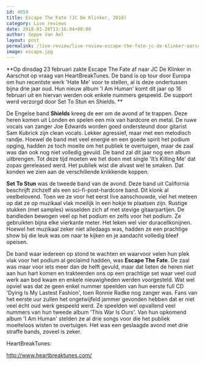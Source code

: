 ```yaml
---
id: 4059
title: Escape The Fate (JC De Klinker, 2018)
category: Live reviews
date: 2018-01-28T13:16:04+00:00
author: Seppe Van Ael
layout: post
permalink: /live-review/live-review-escape-the-fate-jc-de-klinker-aarschot/
image: escape.jpg
---
```

**Op dinsdag 23 februari zakte Escape The Fate af naar JC De Klinker in Aarschot op vraag van HeartBreakTunes. De band is op tour door Europa om hun recentste werk 'Hate Me' voor te stellen, al is deze ondertussen bijna drie jaar oud. Hun nieuw album 'I Am Human' komt dit jaar op 16 februari uit en hiervan werden ook enkele nummers gespeeld. De support werd verzorgd door Set To Stun en Shields. **

De Engelse band **Shields** kreeg de eer om de avond af te trappen. Deze heren komen uit Londen en spelen een mix van hardcore en metal. De ruwe vocals van zanger Joe Edwards worden goed ondersteund door gitarist Sam Kubrick zijn clean vocals. Lekker agressief, maar met een melodisch randje. Hoewel de band met veel energie en een goede spirit het podium opging, hadden ze toch moeite om het publiek te overtuigen, maar de zaal was dan ook nog niet volledig gevuld. De band zal dit jaar nog een album uitbrengen. Tot deze tijd moeten we het doen met single 'It’s Killing Me' dat zopas gereleased werd. Het publiek wist die alvast wel te smaken. Dat konden we zien aan de verschillende knikkende koppen.

**Set To Stun** was de tweede band van de avond. Deze band uit California beschrijft zichzelf als een sci-fi-post-hardcore band. Dit klonk al veelbelovend. Toen we ze voor het eerst live aanschouwde, viel het meteen op dat ze op muzikaal vlak moeilijk in een hokje te plaatsen zijn. Rustige stukken (met samples) wisselden zich af met stevige gitaarpartijen. De bandleden bewogen veel op het podium en zelfs voor het podium. Ze gebruikten bijna elke vierkante meter. Het leken wel vier duracellkonijnen. Hoewel het muzikaal zeker niet alledaags was, hadden ze een prachtige show bij die leuk was om naar te kijken en je aandacht volledig bleef opeisen.

De band waar iedereen op stond te wachten en waarvoor velen hun plek vlak voor het podium al geclaimd hadden, was **Escape The Fate**. De zaal was maar voor iets meer dan de helft gevuld, maar dat lieten de heren niet aan hun hart komen en trakteerden ons op een prachtige set waar veel oud werk aan bod kwam en enkele nieuwigheden werden voorgesteld. Wat wel opviel was dat ze geen enkel nummer speelden van hun eerste full CD 'Dying Is My Lastest Fashion', toen Ronnie Radke nog zanger was. Fans van het eerste uur zullen het ongetwijfeld jammer gevonden hebben dat er niet veel écht oud werk gespeeld werd. Ze speelden wel opvallend veel nummers van hun tweede album 'This War Is Ours'. Van hun opkomend album 'I Am Human' stelden ze al drie songs voor die het publiek moeiteloos wisten te overtuigen. Het was een geslaagde avond met drie straffe bands, zoveel is zeker.

HeartBreakTunes:

http://www.heartbreaktunes.com/